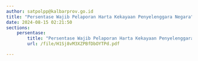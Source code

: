 ```yaml
---
author: satpolpp@kalbarprov.go.id
title: "Persentase Wajib Pelaporan Harta Kekayaan Penyelenggara Negara"
date: 2024-08-15 02:21:50
sections:
    persentase:
        title: "Persentase Wajib Pelaporan Harta Kekayaan Penyelenggara Negara Di Lingkungan Satuan Polisi Pamong Praja Provinsi Kalimantan Barat (Jenis Laporan Periodik 2023)"
        url: /file/H1Sj8vM3XZPBfDbOYTPd.pdf

---
```


